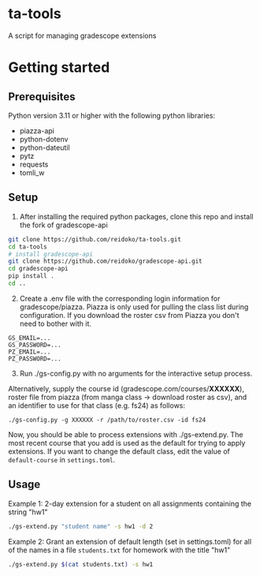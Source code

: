# ta-tools
A script for managing gradescope extensions

# Getting started

## Prerequisites
Python version 3.11 or higher with the following python libraries:
- piazza-api
- python-dotenv
- python-dateutil
- pytz
- requests
- tomli_w

## Setup
1. After installing the required python packages, clone this repo and install the fork of gradescope-api
```sh
git clone https://github.com/reidoko/ta-tools.git
cd ta-tools
# install gradescope-api
git clone https://github.com/reidoko/gradescope-api.git
cd gradescope-api
pip install .
cd ..
```

2. Create a .env file with the corresponding login information for gradescope/piazza. Piazza is only used for pulling the class list during configuration. If you download the roster csv from Piazza you don't need to bother with it.
```
GS_EMAIL=...
GS_PASSWORD=...
PZ_EMAIL=...
PZ_PASSWORD=...
```

3. Run ./gs-config.py with no arguments for the interactive setup process.

Alternatively, supply the course id (gradescope.com/courses/__XXXXXX__), 
roster file from piazza (from manga class -> download roster as csv), and an identifier to
use for that class (e.g. fs24) as follows:
```
./gs-config.py -g XXXXXX -r /path/to/roster.csv -id fs24
```

Now, you should be able to process extensions with ./gs-extend.py. 
The most recent course that you add is used as the default for trying to apply extensions. 
If you want to change the default class, edit the value of `default-course` in `settings.toml`.

## Usage
Example 1: 2-day extension for a student on all assignments containing the string "hw1"
```sh
./gs-extend.py "student name" -s hw1 -d 2
```

Example 2: Grant an extension of default length (set in settings.toml) for all of 
the names in a file `students.txt` for homework with the title "hw1"
```sh
./gs-extend.py $(cat students.txt) -s hw1
```
